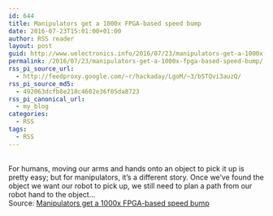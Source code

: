 ```yaml
---
id: 644
title: Manipulators get a 1000x FPGA-based speed bump
date: 2016-07-23T15:01:00+01:00
author: RSS reader
layout: post
guid: http://www.uelectronics.info/2016/07/23/manipulators-get-a-1000x-fpga-based-speed-bump/
permalink: /2016/07/23/manipulators-get-a-1000x-fpga-based-speed-bump/
rss_pi_source_url:
  - http://feedproxy.google.com/~r/hackaday/LgoM/~3/b5TQvi3auzQ/
rss_pi_source_md5:
  - 492063dcfb8e218c4602e36f05da8723
rss_pi_canonical_url:
  - my_blog
categories:
  - RSS
tags:
  - RSS
---
```

&#013;  
For humans, moving our arms and hands onto an object to pick it up is pretty easy; but for manipulators, it’s a different story. Once we’ve found the object we want our robot to pick up, we still need to plan a path from our robot hand to the object…&#013;  
Source: <a href="http://feedproxy.google.com/~r/hackaday/LgoM/~3/b5TQvi3auzQ/" target="_blank">Manipulators get a 1000x FPGA-based speed bump</a>